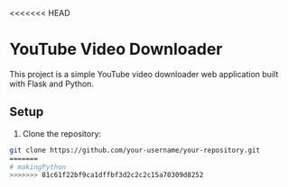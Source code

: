 <<<<<<< HEAD
# YouTube Video Downloader

This project is a simple YouTube video downloader web application built with Flask and Python.

## Setup

1. Clone the repository:

```bash
git clone https://github.com/your-username/your-repository.git
=======
# makingPython
>>>>>>> 81c61f22bf9ca1dffbf3d2c2c2c15a70309d8252
